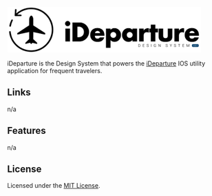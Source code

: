 <img src="./_assets/png/original.png" alt="iDeparture | Design System v.3.0.1" width="450"/>  
  
iDeparture is the Design System that powers the [iDeparture](#) IOS utility application for frequent travelers.  
  
## Links  
n/a  
  
## Features  
n/a  
  
## License  
Licensed under the [MIT License](#).  